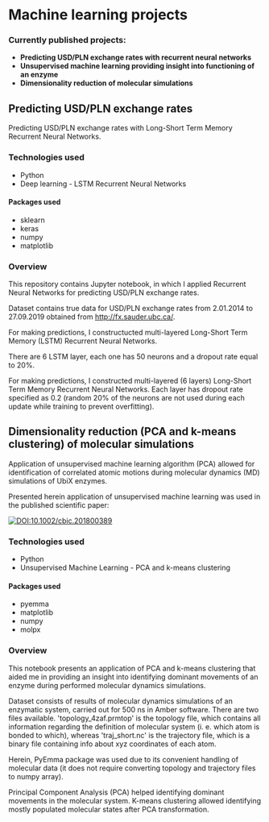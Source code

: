 # __Machine learning projects__

### Currently published projects:
- __Predicting USD/PLN exchange rates with recurrent neural networks__
- __Unsupervised machine learning providing insight into functioning of an enzyme__
- __Dimensionality reduction of molecular simulations__


## __Predicting USD/PLN exchange rates__
Predicting USD/PLN exchange rates with Long-Short Term Memory Recurrent Neural Networks.

### Technologies used
- Python
- Deep learning - LSTM Recurrent Neural Networks

#### Packages used
- sklearn
- keras
- numpy
- matplotlib

### Overview

This repository contains Jupyter notebook, in which I applied Recurrent Neural Networks for predicting USD/PLN exchange rates.

Dataset contains true data for USD/PLN exchange rates from 2.01.2014 to 27.09.2019 obtained from http://fx.sauder.ubc.ca/.

For making predictions, I constructucted multi-layered Long-Short Term Memory (LSTM) Recurrent Neural Networks.

There are 6 LSTM layer, each one has 50 neurons and a dropout rate equal to 20%.

For making predictions, I constructed multi-layered (6 layers) Long-Short Term Memory Recurrent Neural Networks. Each layer has dropout rate specified as 0.2 (random 20% of the neurons are not used during each update while training to prevent overfitting).

## __Dimensionality reduction (PCA and k-means clustering) of molecular simulations__
Application of unsupervised machine learning algorithm (PCA) allowed for identification of correlated atomic motions during molecular dynamics (MD) simulations of UbiX enzymes.

Presented herein application of unsupervised machine learning was used in the published scientific paper:

[![DOI:10.1002/cbic.201800389](https://zenodo.org/badge/DOI/10.1002/cbic.201800389.svg)](https://doi.org/10.1002/cbic.201800389)

### Technologies used
- Python
- Unsupervised Machine Learning - PCA and k-means clustering

#### Packages used
- pyemma
- matplotlib
- numpy
- molpx

### Overview
This notebook presents an application of PCA and k-means clustering that aided me in providing an insight into identifying dominant movements of an enzyme during performed molecular dynamics simulations.

Dataset consists of results of molecular dynamics simulations of an enzymatic system, carried out for 500 ns in Amber software. There are two files available. 'topology_4zaf.prmtop' is the topology file, which contains all information regarding the definition of molecular system (i. e. which atom is bonded to which), whereas 'traj_short.nc' is the trajectory file, which is a binary file containing info about xyz coordinates of each atom.

Herein, PyEmma package was used due to its convenient handling of molecular data (it does not require converting topology and trajectory files to numpy array).

Principal Component Analysis (PCA) helped identifying dominant movements in the molecular system. K-means clustering allowed identifying mostly populated molecular states after PCA transformation.

